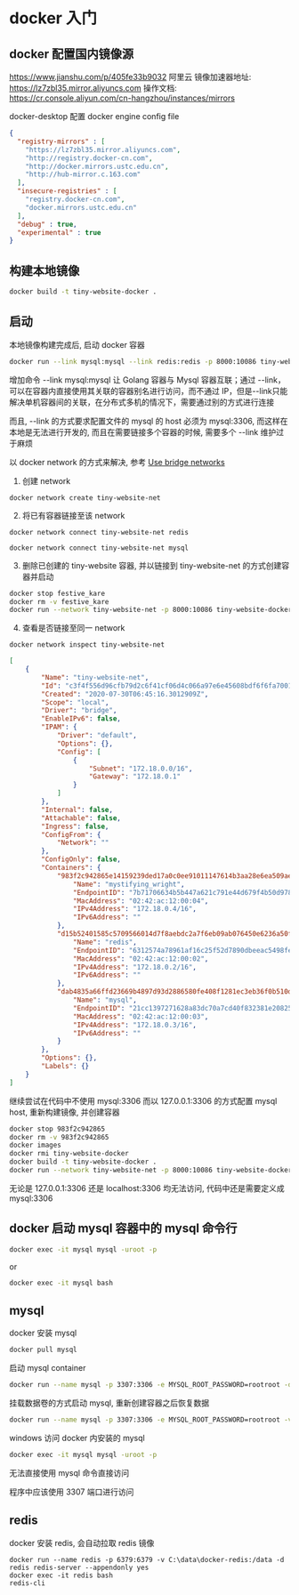 # docker 入门

## docker 配置国内镜像源
https://www.jianshu.com/p/405fe33b9032
阿里云
镜像加速器地址: https://lz7zbl35.mirror.aliyuncs.com
操作文档: https://cr.console.aliyun.com/cn-hangzhou/instances/mirrors

docker-desktop 配置 docker engine config file
```json
{
  "registry-mirrors" : [
    "https://lz7zbl35.mirror.aliyuncs.com",
    "http://registry.docker-cn.com",
    "http://docker.mirrors.ustc.edu.cn",
    "http://hub-mirror.c.163.com"
  ],
  "insecure-registries" : [
    "registry.docker-cn.com",
    "docker.mirrors.ustc.edu.cn"
  ],
  "debug" : true,
  "experimental" : true
}
```

## 构建本地镜像

```bash
docker build -t tiny-website-docker .
```

## 启动

本地镜像构建完成后, 启动 docker 容器
```bash
docker run --link mysql:mysql --link redis:redis -p 8000:10086 tiny-website-docker
```

增加命令 --link mysql:mysql 让 Golang 容器与 Mysql 容器互联；通过 --link，可以在容器内直接使用其关联的容器别名进行访问，而不通过 IP，但是--link只能解决单机容器间的关联，在分布式多机的情况下，需要通过别的方式进行连接

而且, --link 的方式要求配置文件的 mysql 的 host 必须为 mysql:3306, 而这样在本地是无法进行开发的, 而且在需要链接多个容器的时候, 需要多个 --link 维护过于麻烦

以 docker network 的方式来解决, 参考 [Use bridge networks](https://docs.docker.com/network/bridge/)

  1. 创建 network 
```
docker network create tiny-website-net
```
  2. 将已有容器链接至该 network
```
docker network connect tiny-website-net redis
```
```
docker network connect tiny-website-net mysql
```
  3. 删除已创建的 tiny-website 容器, 并以链接到 tiny-website-net 的方式创建容器并启动
```bash
docker stop festive_kare
docker rm -v festive_kare
docker run --network tiny-website-net -p 8000:10086 tiny-website-docker
```
  4. 查看是否链接至同一 network
```bash
docker network inspect tiny-website-net
```
```json
[
    {
        "Name": "tiny-website-net",
        "Id": "c3f4f556d96cfb79d2c6f41cf06d4c066a97e6e45608bdf6f6fa7001b34208c4",
        "Created": "2020-07-30T06:45:16.3012909Z",
        "Scope": "local",
        "Driver": "bridge",
        "EnableIPv6": false,
        "IPAM": {
            "Driver": "default",
            "Options": {},
            "Config": [
                {
                    "Subnet": "172.18.0.0/16",
                    "Gateway": "172.18.0.1"
                }
            ]
        },
        "Internal": false,
        "Attachable": false,
        "Ingress": false,
        "ConfigFrom": {
            "Network": ""
        },
        "ConfigOnly": false,
        "Containers": {
            "983f2c942865e14159239ded17a0c0ee91011147614b3aa28e6ea509ae445055": {
                "Name": "mystifying_wright",
                "EndpointID": "7b71706634b5b447a621c791e44d679f4b50d9784136f168d03c3b0170f3f2b4",
                "MacAddress": "02:42:ac:12:00:04",
                "IPv4Address": "172.18.0.4/16",
                "IPv6Address": ""
            },
            "d15b52401585c5709566014d7f8aebdc2a7f6eb09ab076450e6236a50f4d5d6a": {
                "Name": "redis",
                "EndpointID": "6312574a78961af16c25f52d7890dbeeac5498fe237d0bb6f7d804bc42df5805",
                "MacAddress": "02:42:ac:12:00:02",
                "IPv4Address": "172.18.0.2/16",
                "IPv6Address": ""
            },
            "dab4835a66ffd23669b4897d93d2886580fe408f1281ec3eb36f0b510de0bee6": {
                "Name": "mysql",
                "EndpointID": "21cc1397271628a83dc70a7cd40f832381e20825c5f0efb0594c7f880bcacad8",
                "MacAddress": "02:42:ac:12:00:03",
                "IPv4Address": "172.18.0.3/16",
                "IPv6Address": ""
            }
        },
        "Options": {},
        "Labels": {}
    }
]
```

继续尝试在代码中不使用 mysql:3306 而以 127.0.0.1:3306 的方式配置 mysql host, 重新构建镜像, 并创建容器
```bash
docker stop 983f2c942865
docker rm -v 983f2c942865
docker images
docker rmi tiny-website-docker
docker build -t tiny-website-docker .
docker run --network tiny-website-net -p 8000:10086 tiny-website-docker
```
无论是 127.0.0.1:3306 还是 localhost:3306 均无法访问, 代码中还是需要定义成 mysql:3306

## docker 启动 mysql 容器中的 mysql 命令行

```bash
docker exec -it mysql mysql -uroot -p
```
or
```bash
docker exec -it mysql bash
```

## mysql

docker 安装 mysql
```bash
docker pull mysql
```

启动 mysql container
```bash
docker run --name mysql -p 3307:3306 -e MYSQL_ROOT_PASSWORD=rootroot -d mysql
```

挂载数据卷的方式启动 mysql, 重新创建容器之后恢复数据
```bash
docker run --name mysql -p 3307:3306 -e MYSQL_ROOT_PASSWORD=rootroot -v C:\data\docker-mysql:/var/lib/mysql -d mysql
```

windows 访问 docker 内安装的 mysql
```bash
docker exec -it mysql mysql -uroot -p
```
无法直接使用 mysql 命令直接访问

程序中应该使用 3307 端口进行访问

## redis
 
docker 安装 redis, 会自动拉取 redis 镜像
```
docker run --name redis -p 6379:6379 -v C:\data\docker-redis:/data -d redis redis-server --appendonly yes
docker exec -it redis bash
redis-cli
```
